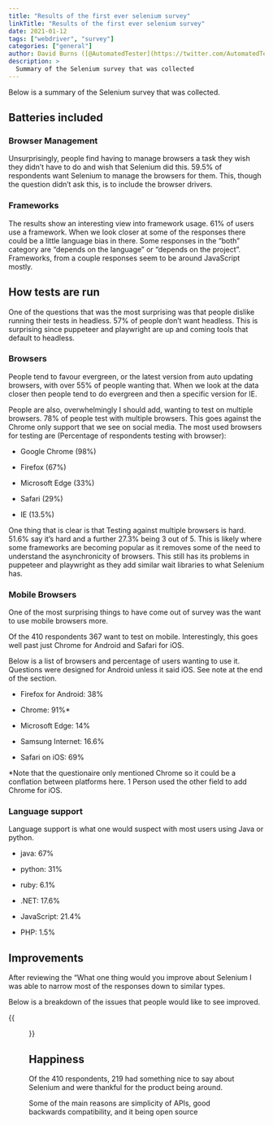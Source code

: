 ```yaml
---
title: "Results of the first ever selenium survey"
linkTitle: "Results of the first ever selenium survey"
date: 2021-01-12
tags: ["webdriver", "survey"]
categories: ["general"]
author: David Burns ([@AutomatedTester](https://twitter.com/AutomatedTester))
description: >
  Summary of the Selenium survey that was collected
---
```



Below is a summary of the Selenium survey that was collected.

## Batteries included
### Browser Management

Unsurprisingly, people find having to manage browsers a task they wish they didn’t have to do and wish that Selenium did this. 59.5% of respondents want Selenium to manage the browsers for them. This, though the question didn’t ask this, is to include the browser drivers.

### Frameworks

The results show an interesting view into framework usage. 61% of users use a framework. When we look closer at some of the responses there could be a little language bias in there. Some responses in the “both” category are “depends on the language” or “depends on the project”. Frameworks, from a couple responses seem to be around JavaScript mostly.

## How tests are run

One of the questions that was the most surprising was that people dislike running their tests in headless. 57% of people don’t want headless. This is surprising since puppeteer and playwright are up and coming tools that default to headless.

### Browsers

People tend to favour evergreen, or the latest version from auto updating browsers, with over 55% of people wanting that. When we look at the data closer then people tend to do evergreen and then a specific version for IE.

People are also, overwhelmingly I should add, wanting to test on multiple browsers. 78% of people test with multiple browsers. This goes against the Chrome only support that we see on social media. The most used browsers for testing are (Percentage of respondents testing with browser):

* Google Chrome (98%)

* Firefox (67%)

* Microsoft Edge (33%)

* Safari (29%)

* IE (13.5%)

One thing that is clear is that Testing against multiple browsers is hard. 51.6%  say it’s hard and a further 27.3% being 3 out of 5. This is likely where some frameworks are becoming popular as it removes some of the need to understand the asynchronicity of browsers. This still has its problems in puppeteer and playwright as they add similar wait libraries to what Selenium has.

### Mobile Browsers

One of the most surprising things to have come out of survey was the want to use mobile browsers more.

Of the 410 respondents 367 want to test on mobile. Interestingly, this goes well past just Chrome for Android and Safari for iOS.

Below is a list of browsers and percentage of users wanting to use it. Questions were designed for Android unless it said iOS. See note at the end of the section.

* Firefox for Android: 38%

* Chrome: 91%*

* Microsoft Edge: 14%

* Samsung Internet: 16.6%

* Safari on iOS: 69%

*Note that the questionaire only mentioned Chrome so it could be a conflation between platforms here. 1 Person used the other field to add Chrome for iOS.

### Language support

Language support is what one would suspect with most users using Java or python.

* java: 67%

* python: 31%

* ruby:  6.1%

* .NET: 17.6%

* JavaScript: 21.4%

* PHP: 1.5%

## Improvements

After reviewing the “What one thing would you improve about Selenium I was able to narrow most of the responses down to similar types.

Below is a breakdown of the issues that people would like to see improved.

{{<figure src="/images/blog/2021/breakdown_of_answers.png" alt="Breakdown of answers of areas needing improvement. Main 3 areas are flakiness, documentation, Browser Management, Shadow DOM">}}

## Happiness

Of the 410 respondents, 219 had something nice to say about Selenium and were thankful for the product being around.

Some of the main reasons are simplicity of APIs, good backwards compatibility, and it being open source
